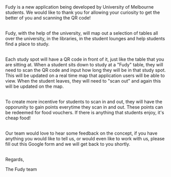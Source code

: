 <body>
Fudy is a new application being developed by University of Melbourne students. We would like to thank you for allowing your curiosity to get the better of you and scanning the QR code!
<p>
  <br />
Fudy, with the help of the university, will map out a selection of tables all over the university, in the libraries, in the student lounges and help students find a place to study. 
<p>
  <br />
Each study spot will have a QR code in front of it, just like the table that you are sitting at. When a student sits down to study at a "Fudy" table, they will need to scan the QR code and input how long they will be in that study spot. This will be updated on a real time map that application users will be able to view. When the student leaves, they will need to "scan out" and again this will be updated on the map.
<p>
  <br />
To create more incentive for students to scan in and out, they will have the opporunity to gain points everytime they scan in and out. These points can be redeemed for food vouchers. If there is anything that students enjoy, it's cheap food!
<p>
  <br />
Our team would love to hear some feedback on the concept, if you have anything you would like to tell us, or would even like to work with us, please fill out this Google form and we will get back to you shortly.
<p>
  <br />
Regards,
  <p>
  The Fudy team

<body>
